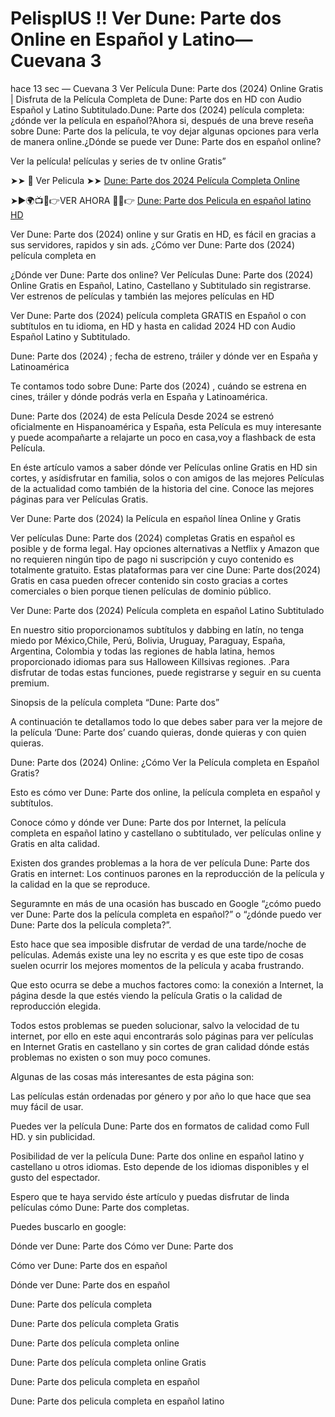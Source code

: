 # PelisplUS !! Ver Dune: Parte dos Online en Español y Latino—Cuevana 3

hace 13 sec — Cuevana 3 Ver Película Dune: Parte dos (2024) Online Gratis | Disfruta de la Película Completa de Dune: Parte dos en HD con Audio Español y Latino Subtitulado.Dune: Parte dos (2024) película completa: ¿dónde ver la película en español?Ahora si, después de una breve reseña sobre Dune: Parte dos la película, te voy dejar algunas opciones para verla de manera online.¿Dónde se puede ver Dune: Parte dos en español online?

Ver la película! películas y series de tv online Gratis”

➤➤ 📱 Ver Pelicula ➤➤ [Dune: Parte dos 2024 Película Completa Online](https://lightstream30.net/es/693134/dune-part-two.html)

➤►🌍📺📱👉VER AHORA 🔴✅👉 [Dune: Parte dos Pelicula en español latino HD](https://lightstream30.net/es/693134/dune-part-two.html)

Ver Dune: Parte dos (2024) online y sur Gratis en HD, es fácil en gracias a sus servidores, rapidos y sin ads. ¿Cómo ver Dune: Parte dos (2024) película completa en

¿Dónde ver Dune: Parte dos online? Ver Películas Dune: Parte dos (2024) Online Gratis en Español, Latino, Castellano y Subtitulado sin registrarse. Ver estrenos de películas y también las mejores películas en HD

Ver Dune: Parte dos (2024) película completa GRATIS en Español o con subtítulos en tu idioma, en HD y hasta en calidad 2024 HD con Audio Español Latino y Subtitulado.

Dune: Parte dos (2024) ; fecha de estreno, tráiler y dónde ver en España y Latinoamérica

Te contamos todo sobre Dune: Parte dos (2024) , cuándo se estrena en cines, tráiler y dónde podrás verla en España y Latinoamérica.

Dune: Parte dos (2024) de esta Película Desde 2024 se estrenó oficialmente en Hispanoamérica y España, esta Película es muy interesante y puede acompañarte a relajarte un poco en casa,voy a flashback de esta Película.

En éste artículo vamos a saber dónde ver Películas online Gratis en HD sin cortes, y asídisfrutar en familia, solos o con amigos de las mejores Películas de la actualidad como también de la historia del cine. Conoce las mejores páginas para ver Películas Gratis.

Ver Dune: Parte dos (2024) la Película en español línea Online y Gratis

Ver películas Dune: Parte dos (2024) completas Gratis en español es posible y de forma legal. Hay opciones alternativas a Netflix y Amazon que no requieren ningún tipo de pago ni suscripción y cuyo contenido es totalmente gratuito. Estas plataformas para ver cine Dune: Parte dos(2024) Gratis en casa pueden ofrecer contenido sin costo gracias a cortes comerciales o bien porque tienen películas de dominio público.

Ver Dune: Parte dos (2024) Película completa en español Latino Subtitulado

En nuestro sitio proporcionamos subtítulos y dabbing en latín, no tenga miedo por México,Chile, Perú, Bolivia, Uruguay, Paraguay, España, Argentina, Colombia y todas las regiones de habla latina, hemos proporcionado idiomas para sus Halloween Killsivas regiones. .Para disfrutar de todas estas funciones, puede registrarse y seguir en su cuenta premium.

Sinopsis de la película completa “Dune: Parte dos”

A continuación te detallamos todo lo que debes saber para ver la mejore de la película ‘Dune: Parte dos’ cuando quieras, donde quieras y con quien quieras.

Dune: Parte dos (2024) Online: ¿Cómo Ver la Película completa en Español Gratis?

Esto es cómo ver Dune: Parte dos online, la película completa en español y subtítulos.

Conoce cómo y dónde ver Dune: Parte dos por Internet, la película completa en español latino y castellano o subtitulado, ver películas online y Gratis en alta calidad.

Existen dos grandes problemas a la hora de ver película Dune: Parte dos Gratis en internet: Los continuos parones en la reproducción de la película y la calidad en la que se reproduce.

Seguramnte en más de una ocasión has buscado en Google “¿cómo puedo ver Dune: Parte dos la película completa en español?” o “¿dónde puedo ver Dune: Parte dos la película completa?”.

Esto hace que sea imposible disfrutar de verdad de una tarde/noche de películas. Además existe una ley no escrita y es que este tipo de cosas suelen ocurrir los mejores momentos de la película y acaba frustrando.

Que esto ocurra se debe a muchos factores como: la conexión a Internet, la página desde la que estés viendo la película Gratis o la calidad de reproducción elegida.

Todos estos problemas se pueden solucionar, salvo la velocidad de tu internet, por ello en este aqui encontrarás solo páginas para ver películas en Internet Gratis en castellano y sin cortes de gran calidad dónde estás problemas no existen o son muy poco comunes.

Algunas de las cosas más interesantes de esta página son:

Las películas están ordenadas por género y por año lo que hace que sea muy fácil de usar.

Puedes ver la película Dune: Parte dos en formatos de calidad como Full HD. y sin publicidad.

Posibilidad de ver la película Dune: Parte dos online en español latino y castellano u otros idiomas. Esto depende de los idiomas disponibles y el gusto del espectador.

Espero que te haya servido éste artículo y puedas disfrutar de linda películas cómo Dune: Parte dos completas.

Puedes buscarlo en google:

Dónde ver Dune: Parte dos Cómo ver Dune: Parte dos

Cómo ver Dune: Parte dos en español

Dónde ver Dune: Parte dos en español

Dune: Parte dos película completa

Dune: Parte dos película completa Gratis

Dune: Parte dos película completa online

Dune: Parte dos película completa online Gratis

Dune: Parte dos pelicula completa en español

Dune: Parte dos pelicula completa en español latino
